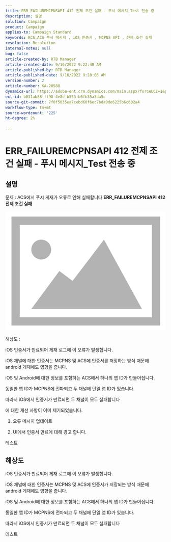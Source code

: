 ```yaml
---
title: ERR_FAILUREMCPNSAPI 412 전제 조건 실패 - 푸시 메시지_Test 전송 중
description: 설명
solution: Campaign
product: Campaign
applies-to: Campaign Standard
keywords: KCS,ACS 푸시 메시지 , iOS 인증서 , MCPNS API , 전제 조건 실패
resolution: Resolution
internal-notes: null
bug: false
article-created-by: RTB Manager
article-created-date: 9/16/2022 9:22:48 AM
article-published-by: RTB Manager
article-published-date: 9/16/2022 9:28:06 AM
version-number: 2
article-number: KA-20588
dynamics-url: https://adobe-ent.crm.dynamics.com/main.aspx?forceUCI=1&pagetype=entityrecord&etn=knowledgearticle&id=c07f1620-a135-ed11-9db1-00224808679b
exl-id: b031ab88-ff98-4e8d-b553-b6fb35a3da5c
source-git-commit: 7f0f5035ea7cebd60f6ec7bda9de6225b6c602a4
workflow-type: tm+mt
source-wordcount: '225'
ht-degree: 2%

---
```


# ERR_FAILUREMCPNSAPI 412 전제 조건 실패 - 푸시 메시지_Test 전송 중

## 설명


문제 : ACS에서 푸시 게재가 오류로 인해 실패합니다 <b>ERR_FAILUREMCPNSAPI 412 전제 조건 실패 </b>

![](assets/___0cbe6fd2-a135-ed11-9db1-00224808679b___.png)



해상도 :

iOS 인증서가 만료되어 게재 로그에 이 오류가 발생합니다.

iOS 채널에 대한 인증서는 MCPNS 및 ACS에 인증서를 저장하는 방식 때문에 android 게재에도 영향을 줍니다.

iOS 및 Android에 대한 정보를 포함하는 ACS에서 하나의 앱 ID가 만들어집니다.

동일한 앱 ID가 MCPNS에 전파되고 두 채널에 단일 앱 ID가 있습니다.

따라서 iOS에서 인증서가 만료되면 두 채널이 모두 실패합니다



에 대한 개선 사항이 이미 제기되었습니다.

1. 오류 메시지 업데이트

2. UI에서 인증서 만료에 대해 경고 합니다.





테스트


## 해상도


iOS 인증서가 만료되어 게재 로그에 이 오류가 발생합니다.

iOS 채널에 대한 인증서는 MCPNS 및 ACS에 인증서가 저장되는 방식 때문에 android 게재에도 영향을 줍니다.

iOS 및 Android에 대한 정보를 포함하는 ACS에서 하나의 앱 ID가 만들어집니다.

동일한 앱 ID가 MCPNS에 전파되고 두 채널에 단일 앱 ID가 있습니다.

따라서 iOS에서 인증서가 만료되면 두 채널이 모두 실패합니다





테스트
